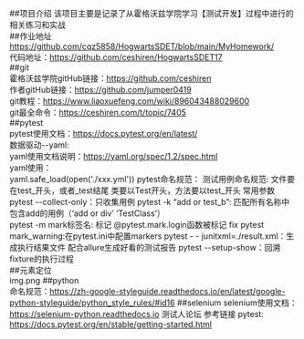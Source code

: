 ##项目介绍 该项目主要是记录了从霍格沃兹学院学习【测试开发】过程中进行的相关练习和实战  
##作业地址 https://github.com/cqz5858/HogwartsSDET/blob/main/MyHomework/   
  代码地址：https://github.com/ceshiren/HogwartsSDET17  
##git  
霍格沃兹学院gitHub链接：https://github.com/ceshiren  
作者gitHub链接：https://github.com/jumper0419  
git教程：https://www.liaoxuefeng.com/wiki/896043488029600  
git最全命令：https://ceshiren.com/t/topic/7405  
##pytest  
pytest使用文档：https://docs.pytest.org/en/latest/  
数据驱动--yaml:  
yaml使用文档说明：https://yaml.org/spec/1.2/spec.html  
yaml使用：  
yaml.safe_load(open('./xxx.yml')) 
pytest命名规范： 
测试用例命名规范: 
文件要在test_开头，或者_test结尾 
类要以Test开头，方法要以test_开头 
常用参数  
pytest --collect-only：只收集用例 
pytest -k “add or test_b”: 匹配所有名称中包含add的用例（‘add or div’ ‘TestClass’）  
pytest -m mark标签名: 标记 
@pytest.mark.login函数被标记 
fix pytest mark_warning:在pytest.ini中配置markers 
pytest - - junitxml=./result.xml：生成执行结果文件 
配合allure生成好看的测试报告 
pytest --setup-show：回溯fixture的执行过程  
##元素定位  
img.png 
##python  
命名规范：https://zh-google-styleguide.readthedocs.io/en/latest/google-python-styleguide/python_style_rules/#id16
##selenium
selenium使用文档：https://selenium-python.readthedocs.io
测试人论坛 参考链接 pytest: https://docs.pytest.org/en/stable/getting-started.html
